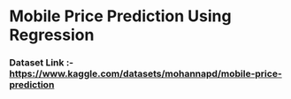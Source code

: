 # Mobile Price Prediction Using Regression

### Dataset Link :- https://www.kaggle.com/datasets/mohannapd/mobile-price-prediction